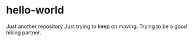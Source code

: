 # hello-world
Just another repository
Just trying to keep on moving.
Trying to be a good hiking partner.

